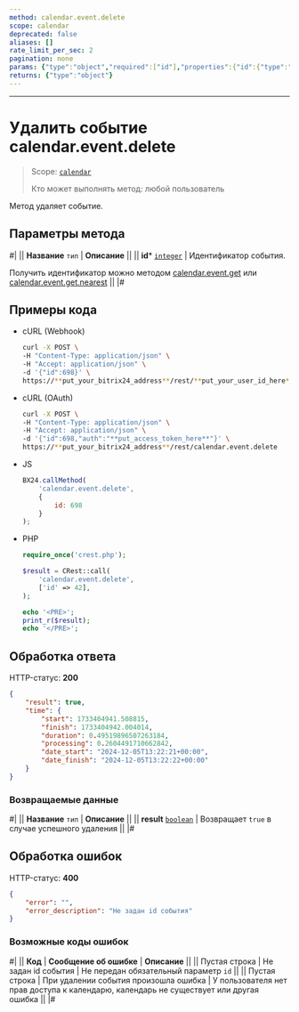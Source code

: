 ```yaml
---
method: calendar.event.delete
scope: calendar
deprecated: false
aliases: []
rate_limit_per_sec: 2
pagination: none
params: {"type":"object","required":["id"],"properties":{"id":{"type":"integer"}}}
returns: {"type":"object"}
---
```



---

# Удалить событие calendar.event.delete

> Scope: [`calendar`](../../scopes/permissions.md)
>
> Кто может выполнять метод: любой пользователь

Метод удаляет событие.

## Параметры метода



#|
|| **Название**
`тип` | **Описание** ||
|| **id***
[`integer`](../../data-types.md) | Идентификатор события.

Получить идентификатор можно методом [calendar.event.get](./calendar-event-get.md) или [calendar.event.get.nearest](./calendar-event-get-nearest.md) ||
|#

## Примеры кода





- cURL (Webhook)

    ```bash
    curl -X POST \
    -H "Content-Type: application/json" \
    -H "Accept: application/json" \
    -d '{"id":698}' \
    https://**put_your_bitrix24_address**/rest/**put_your_user_id_here**/**put_your_webbhook_here**/calendar.event.delete
    ```

- cURL (OAuth)

    ```bash
    curl -X POST \
    -H "Content-Type: application/json" \
    -H "Accept: application/json" \
    -d '{"id":698,"auth":"**put_access_token_here**"}' \
    https://**put_your_bitrix24_address**/rest/calendar.event.delete
    ```

- JS

    ```js
    BX24.callMethod(
        'calendar.event.delete',
        {
            id: 698
        }
    );
    ```

- PHP

    ```php
    require_once('crest.php');

    $result = CRest::call(
        'calendar.event.delete',
        ['id' => 42],
    );

    echo '<PRE>';
    print_r($result);
    echo '</PRE>';
    ```



## Обработка ответа

HTTP-статус: **200**

```json
{
    "result": true,
    "time": {
        "start": 1733404941.508815,
        "finish": 1733404942.004014,
        "duration": 0.49519896507263184,
        "processing": 0.2604491710662842,
        "date_start": "2024-12-05T13:22:21+00:00",
        "date_finish": "2024-12-05T13:22:22+00:00"
    }
}
```

### Возвращаемые данные

#|
|| **Название**
`тип` | **Описание** ||
|| **result**
[`boolean`](../../data-types.md) | Возвращает `true` в случае успешного удаления ||
|#

## Обработка ошибок

HTTP-статус: **400**

```json
{
    "error": "",
    "error_description": "Не задан id события"
}
```


### Возможные коды ошибок

#|
|| **Код** | **Cообщение об ошибке** | **Описание** ||
|| Пустая строка | Не задан id события | Не передан обязательный параметр `id` ||
|| Пустая строка | При удалении события произошла ошибка | У пользователя нет прав доступа к календарю, календарь не существует или другая ошибка ||
|#


